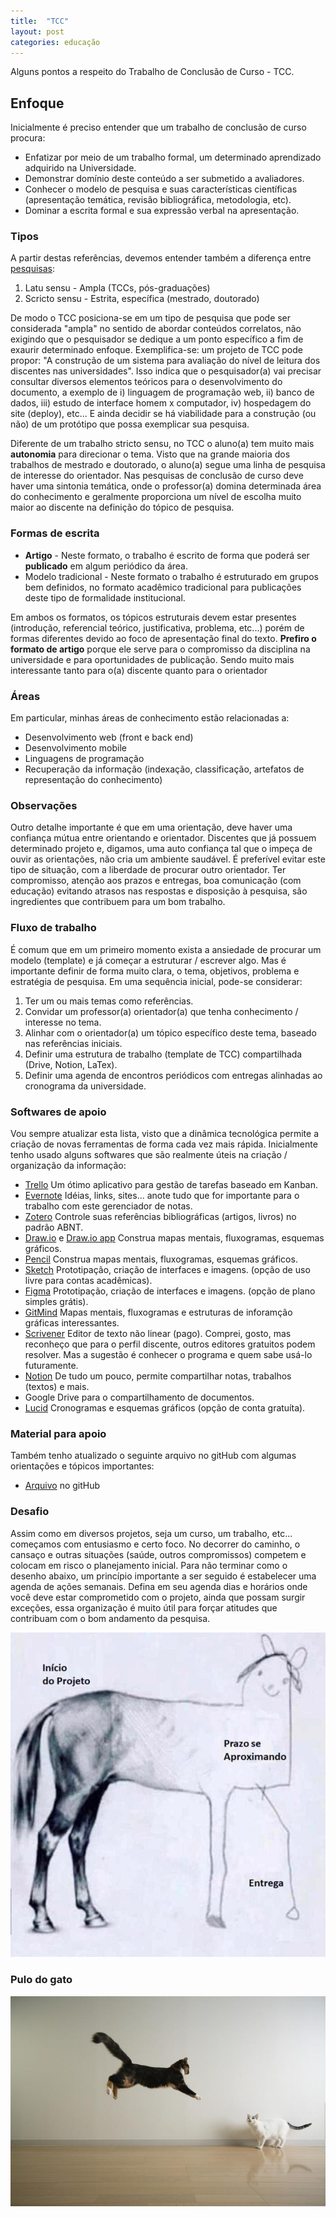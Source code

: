```yaml
---
title:  "TCC"
layout: post
categories: educação
---
```


Alguns pontos a respeito do Trabalho de Conclusão de Curso - TCC.


## Enfoque
Inicialmente é preciso entender que um trabalho de conclusão de curso procura:
 - Enfatizar por meio de um trabalho formal, um determinado aprendizado adquirido na Universidade. 
 - Demonstrar domínio deste conteúdo a ser submetido a avaliadores. 
 - Conhecer o modelo de pesquisa e suas características científicas (apresentação temática, revisão bibliográfica, metodologia, etc). 
 - Dominar a escrita formal e sua expressão verbal na apresentação. 

### Tipos

A partir destas referências, devemos entender também a diferença entre [pesquisas]:

 1. Latu sensu - Ampla (TCCs, pós-graduações) 
 2. Scricto sensu - Estrita, específica (mestrado, doutorado) 

De modo o TCC posiciona-se em um tipo de pesquisa que pode ser considerada "ampla" no sentido de abordar conteúdos correlatos, não exigindo que o pesquisador se dedique a um ponto específico a fim de exaurir determinado enfoque. 
Exemplifica-se: um projeto de TCC pode propor: "A construção de um sistema para avaliação do nível de leitura dos discentes nas universidades". Isso indica que o pesquisador(a) vai precisar consultar diversos elementos teóricos para o desenvolvimento do documento, a exemplo de i) linguagem de programação web, ii) banco de dados, iii) estudo de interface homem x computador, iv) hospedagem do site (deploy), etc... E ainda decidir se há viabilidade para a construção (ou não) de um protótipo que possa exemplicar sua pesquisa. 

Diferente de um trabalho stricto sensu, no TCC o aluno(a) tem muito mais **autonomia** para direcionar o tema. Visto que na grande maioria dos trabalhos de mestrado e doutorado, o aluno(a) segue uma linha de pesquisa de interesse do orientador. Nas pesquisas de conclusão de curso deve haver uma sintonia temática, onde o professor(a) domina determinada área do conhecimento e geralmente proporciona um nível de escolha muito maior ao discente na definição do tópico de pesquisa. 

### Formas de escrita

- **Artigo** - Neste formato, o trabalho é escrito de forma que poderá ser **publicado** em algum periódico da área.
- Modelo tradicional - Neste formato o trabalho é estruturado em grupos bem definidos, no formato acadêmico tradicional para publicações deste tipo de formalidade institucional.

Em ambos os formatos, os tópicos estruturais devem estar presentes (introdução, referencial teórico, justificativa, problema, etc...) porém de formas diferentes devido ao foco de apresentação final do texto. **Prefiro o formato de artigo** porque ele serve para o compromisso da disciplina na universidade e para oportunidades de publicação. Sendo muito mais interessante tanto para o(a) discente quanto para o orientador

### Áreas 

Em particular, minhas áreas de conhecimento estão relacionadas a: 

 - Desenvolvimento web (front e back end) 
 - Desenvolvimento mobile 
 - Linguagens de programação 
 - Recuperação da informação (indexação, classificação, artefatos de representação do conhecimento) 

### Observações 

Outro detalhe importante é que em uma orientação, deve haver uma confiança mútua entre orientando e orientador. Discentes que já possuem determinado projeto e, digamos, uma auto confiança tal que o impeça de ouvir as orientações, não cria um ambiente saudável. É preferível evitar este tipo de situação, com a liberdade de procurar outro orientador. 
Ter compromisso, atenção aos prazos e entregas, boa comunicação (com educação) evitando atrasos nas respostas e disposição à pesquisa, são ingredientes que contribuem para um bom trabalho. 

### Fluxo de trabalho
É comum que em um primeiro momento exista a ansiedade de procurar um modelo (template) e já começar a estruturar / escrever algo. Mas é importante definir de forma muito clara, o tema, objetivos, problema e estratégia de pesquisa. Em uma sequência inicial, pode-se considerar: 

 1. Ter um ou mais temas como referências. 
 2. Convidar um professor(a) orientador(a) que tenha conhecimento / interesse no tema. 
 3. Alinhar com o orientador(a) um tópico específico deste tema, baseado nas referências iniciais. 
 4. Definir uma estrutura de trabalho (template de TCC) compartilhada (Drive, Notion, LaTex).
 5. Definir uma agenda de encontros periódicos com entregas alinhadas ao cronograma da universidade. 

### Softwares de apoio
Vou sempre atualizar esta lista, visto que a dinâmica tecnológica permite a criação de novas ferramentas de forma cada vez mais rápida. Inicialmente tenho usado alguns softwares que são realmente úteis na criação / organização da informação: 

 - [Trello] Um ótimo aplicativo para gestão de tarefas baseado em Kanban.
 - [Evernote] Idéias, links, sites... anote tudo que for importante para o trabalho com este gerenciador de notas. 
 - [Zotero] Controle suas referências bibliográficas (artigos, livros) no padrão ABNT. 
 - [Draw.io] e [Draw.io app] Construa mapas mentais, fluxogramas, esquemas gráficos. 
 - [Pencil] Construa mapas mentais, fluxogramas, esquemas gráficos. 
 - [Sketch] Prototipação, criação de interfaces e imagens. (opção de uso livre para contas acadêmicas).
 - [Figma] Prototipação, criação de interfaces e imagens. (opção de plano simples grátis). 
 - [GitMind](https://gitmind.com/) Mapas mentais, fluxogramas e estruturas de inforamção gráficas interessantes. 
 - [Scrivener] Editor de texto não linear (pago). Comprei, gosto, mas reconheço que para o perfil discente, outros editores gratuitos podem resolver. Mas a sugestão é conhecer o programa e quem sabe usá-lo futuramente. 
 - [Notion] De tudo um pouco, permite compartilhar notas, trabalhos (textos) e mais. 
 - Google Drive para o compartilhamento de documentos.  
 - [Lucid](https://www.lucidchart.com/pages/) Cronogramas e esquemas gráficos (opção de conta gratuíta).

### Material para apoio 
Também tenho atualizado o seguinte arquivo no gitHub com algumas orientações e tópicos importantes:

- [Arquivo] no gitHub

### Desafio
Assim como em diversos projetos, seja um curso, um trabalho, etc... começamos com entusiasmo e certo foco. No decorrer do caminho, o cansaço e outras situações (saúde, outros compromissos) competem e colocam em risco o planejamento inicial.
Para não terminar como o desenho abaixo, um princípio importante a ser seguido é estabelecer uma agenda de ações semanais. Defina em seu agenda dias e horários onde você deve estar comprometido com o projeto, ainda que possam surgir exceções, essa organização é muito útil para forçar atitudes que contribuam com o bom andamento da pesquisa.   

<!-- ![Que não seja esse o término do projeto!](../assets/img/projeto.jpeg) -->
<img
  src="../assets/img/projeto.jpeg"
  alt="Que não seja esse o término do projeto!"
  sizes="(max-width: 400px) 50px, 50vw" />

### Pulo do gato 
<img
  src="../assets/img/pulo.do.gato.jpg"
  alt="Equilíbrio"
  sizes="(max-width: 400px) 80px, 50vw" />



[pesquisas]: https://pt.wikipedia.org/wiki/Stricto_sensu 
[Trello]: https://trello.com 
[Evernote]: https://evernote.com/intl/pt-br  
[Zotero]: https://www.zotero.org
[Draw.io]: https://app.diagrams.net 
[Draw.io app]: https://github.com/jgraph/drawio 
[Pencil]: https://pencil.evolus.vn
[Scrivener]: https://www.literatureandlatte.com/scrivener/overview 
[Notion]: https://www.notion.so/product?fredir=1
[Arquivo]: https://github.com/erfelipe/Orientacoes-TCC 
[Sketch]: https://www.sketch.com
[Figma]:https://www.figma.com 

